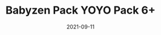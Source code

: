---
title: "Babyzen Pack YOYO Pack 6+"
date: 2021-09-11
categories: [poussette]
progress: .0
price: 0

image: "img/yoyo-6+-airfrance.webp"
---